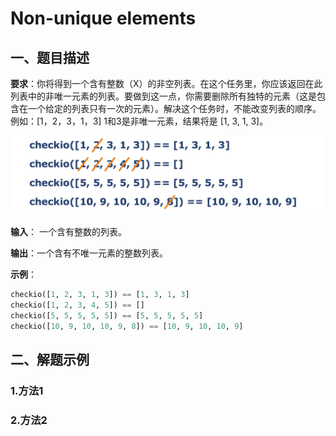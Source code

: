 # Non-unique elements

## 一、题目描述

**要求**：你将得到一个含有整数（X）的非空列表。在这个任务里，你应该返回在此列表中的非唯一元素的列表。要做到这一点，你需要删除所有独特的元素（这是包含在一个给定的列表只有一次的元素）。解决这个任务时，不能改变列表的顺序。例如：[1，2，3，1，3] 1和3是非唯一元素，结果将是 [1, 3, 1, 3]。

![](pics/p31.png)

**输入**： 一个含有整数的列表。

**输出**：一个含有不唯一元素的整数列表。

**示例**：

```python
checkio([1, 2, 3, 1, 3]) == [1, 3, 1, 3]
checkio([1, 2, 3, 4, 5]) == []
checkio([5, 5, 5, 5, 5]) == [5, 5, 5, 5, 5]
checkio([10, 9, 10, 10, 9, 8]) == [10, 9, 10, 10, 9]
```

## 二、解题示例

### 1.方法1

### 2.方法2